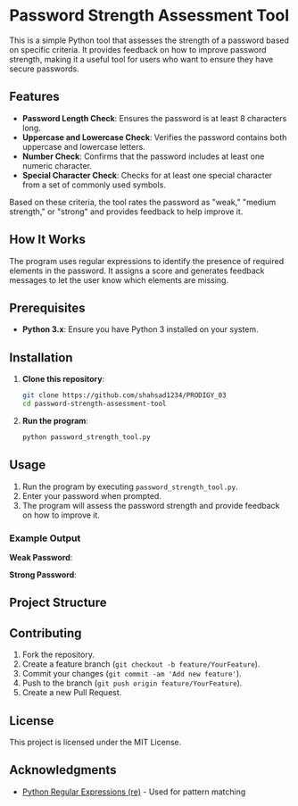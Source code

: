 # Password Strength Assessment Tool

This is a simple Python tool that assesses the strength of a password based on specific criteria. It provides feedback on how to improve password strength, making it a useful tool for users who want to ensure they have secure passwords.

## Features

- **Password Length Check**: Ensures the password is at least 8 characters long.
- **Uppercase and Lowercase Check**: Verifies the password contains both uppercase and lowercase letters.
- **Number Check**: Confirms that the password includes at least one numeric character.
- **Special Character Check**: Checks for at least one special character from a set of commonly used symbols.

Based on these criteria, the tool rates the password as "weak," "medium strength," or "strong" and provides feedback to help improve it.

## How It Works

The program uses regular expressions to identify the presence of required elements in the password. It assigns a score and generates feedback messages to let the user know which elements are missing.

## Prerequisites

- **Python 3.x**: Ensure you have Python 3 installed on your system.

## Installation

1. **Clone this repository**:
    ```bash
    git clone https://github.com/shahsad1234/PRODIGY_03
    cd password-strength-assessment-tool
    ```

2. **Run the program**:
    ```bash
    python password_strength_tool.py
    ```

## Usage

1. Run the program by executing `password_strength_tool.py`.
2. Enter your password when prompted.
3. The program will assess the password strength and provide feedback on how to improve it.

### Example Output

**Weak Password**:


**Strong Password**:

## Project Structure


## Contributing

1. Fork the repository.
2. Create a feature branch (`git checkout -b feature/YourFeature`).
3. Commit your changes (`git commit -am 'Add new feature'`).
4. Push to the branch (`git push origin feature/YourFeature`).
5. Create a new Pull Request.

## License

This project is licensed under the MIT License.

## Acknowledgments

- [Python Regular Expressions (re)](https://docs.python.org/3/library/re.html) - Used for pattern matching
